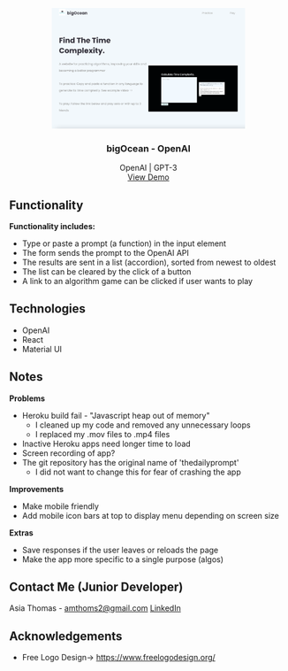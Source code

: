 <!-- PROJECT LOGO -->
<p align="center">
    <img src="src/media/website.png" alt="HomePage" width="350" />

  <h3 align="center">bigOcean - OpenAI</h3>

  <p align="center">
    OpenAI | GPT-3
    <br />
    <a href="https://big0cean.herokuapp.com/">View Demo</a>
  </p>
</p>

## Functionality

<strong>Functionality includes:</strong>
* Type or paste a prompt (a function) in the input element
* The form sends the prompt to the OpenAI API
* The results are sent in a list (accordion), sorted from newest to oldest
* The list can be cleared by the click of a button
* A link to an algorithm game can be clicked if user wants to play


## Technologies
* OpenAI
* React
* Material UI

## Notes
<strong>Problems</strong>
* Heroku build fail - "Javascript heap out of memory"
  - I cleaned up my code and removed any unnecessary loops
  - I replaced my .mov files to .mp4 files
* Inactive Heroku apps need longer time to load
* Screen recording of app?
* The git repository has the original name of 'thedailyprompt'
  - I did not want to change this for fear of crashing the app

<strong>Improvements</strong>
* Make mobile friendly
* Add mobile icon bars at top to display menu depending on screen size

<strong>Extras</strong>
* Save responses if the user leaves or reloads the page
* Make the app more specific to a single purpose (algos)

## Contact Me (Junior Developer)

Asia Thomas - amthoms2@gmail.com
<a href="https://www.linkedin.com/in/amthoms2/">LinkedIn</a>

<!-- ACKNOWLEDGEMENTS -->
## Acknowledgements
* Free Logo Design-> https://www.freelogodesign.org/
